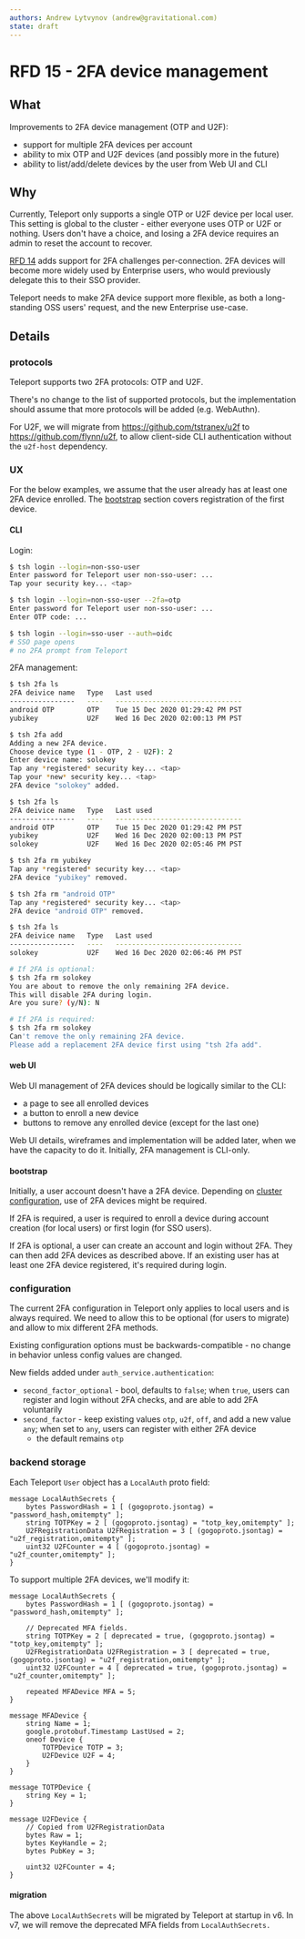 ```yaml
---
authors: Andrew Lytvynov (andrew@gravitational.com)
state: draft
---
```


# RFD 15 - 2FA device management

## What

Improvements to 2FA device management (OTP and U2F):
- support for multiple 2FA devices per account
- ability to mix OTP and U2F devices (and possibly more in the future)
- ability to list/add/delete devices by the user from Web UI and CLI

## Why

Currently, Teleport only supports a single OTP or U2F device per local user.
This setting is global to the cluster - either everyone uses OTP or U2F or
nothing. Users don't have a choice, and losing a 2FA device requires an admin
to reset the account to recover.

[RFD 14](0014-session-2FA.md) adds support for 2FA challenges per-connection.
2FA devices will become more widely used by Enterprise users, who would
previously delegate this to their SSO provider.

Teleport needs to make 2FA device support more flexible, as both a
long-standing OSS users' request, and the new Enterprise use-case.

## Details

### protocols

Teleport supports two 2FA protocols: OTP and U2F.

There's no change to the list of supported protocols, but the implementation
should assume that more protocols will be added (e.g. WebAuthn).

For U2F, we will migrate from https://github.com/tstranex/u2f to
https://github.com/flynn/u2f, to allow client-side CLI authentication without
the `u2f-host` dependency.

### UX

For the below examples, we assume that the user already has at least one 2FA
device enrolled. The [bootstrap](#bootstrap) section covers registration of the
first device.

#### CLI

Login:

```sh
$ tsh login --login=non-sso-user
Enter password for Teleport user non-sso-user: ...
Tap your security key... <tap>

$ tsh login --login=non-sso-user --2fa=otp
Enter password for Teleport user non-sso-user: ...
Enter OTP code: ...

$ tsh login --login=sso-user --auth=oidc
# SSO page opens
# no 2FA prompt from Teleport
```

2FA management:

```sh
$ tsh 2fa ls
2FA deivice name   Type   Last used
----------------   ----   -------------------------------
android OTP        OTP    Tue 15 Dec 2020 01:29:42 PM PST
yubikey            U2F    Wed 16 Dec 2020 02:00:13 PM PST

$ tsh 2fa add
Adding a new 2FA device.
Choose device type (1 - OTP, 2 - U2F): 2
Enter device name: solokey
Tap any *registered* security key... <tap>
Tap your *new* security key... <tap>
2FA device "solokey" added.

$ tsh 2fa ls
2FA deivice name   Type   Last used
----------------   ----   -------------------------------
android OTP        OTP    Tue 15 Dec 2020 01:29:42 PM PST
yubikey            U2F    Wed 16 Dec 2020 02:00:13 PM PST
solokey            U2F    Wed 16 Dec 2020 02:05:46 PM PST

$ tsh 2fa rm yubikey
Tap any *registered* security key... <tap>
2FA device "yubikey" removed.

$ tsh 2fa rm "android OTP"
Tap any *registered* security key... <tap>
2FA device "android OTP" removed.

$ tsh 2fa ls
2FA deivice name   Type   Last used
----------------   ----   -------------------------------
solokey            U2F    Wed 16 Dec 2020 02:06:46 PM PST

# If 2FA is optional:
$ tsh 2fa rm solokey
You are about to remove the only remaining 2FA device.
This will disable 2FA during login.
Are you sure? (y/N): N

# If 2FA is required:
$ tsh 2fa rm solokey
Can't remove the only remaining 2FA device.
Please add a replacement 2FA device first using "tsh 2fa add".
```

#### web UI

Web UI management of 2FA devices should be logically similar to the CLI:
- a page to see all enrolled devices
- a button to enroll a new device
- buttons to remove any enrolled device (except for the last one)

Web UI details, wireframes and implementation will be added later, when we have
the capacity to do it. Initially, 2FA management is CLI-only.

#### bootstrap

Initially, a user account doesn't have a 2FA device. Depending on [cluster
configuration](#configuration), use of 2FA devices might be required.

If 2FA is required, a user is required to enroll a device during account
creation (for local users) or first login (for SSO users).

If 2FA is optional, a user can create an account and login without 2FA. They
can then add 2FA devices as described above. If an existing user has at least
one 2FA device registered, it's required during login.

### configuration

The current 2FA configuration in Teleport only applies to local users and is
always required. We need to allow this to be optional (for users to migrate)
and allow to mix different 2FA methods.

Existing configuration options must be backwards-compatible - no change in
behavior unless config values are changed.

New fields added under `auth_service.authentication`:
- `second_factor_optional` - bool, defaults to `false`; when `true`, users can
  register and login without 2FA checks, and are able to add 2FA voluntarily
- `second_factor` - keep existing values `otp`, `u2f`, `off`, and add a new
  value `any`; when set to `any`, users can register with either 2FA device
  - the default remains `otp`

### backend storage

Each Teleport `User` object has a `LocalAuth` proto field:

```
message LocalAuthSecrets {
    bytes PasswordHash = 1 [ (gogoproto.jsontag) = "password_hash,omitempty" ];
    string TOTPKey = 2 [ (gogoproto.jsontag) = "totp_key,omitempty" ];
    U2FRegistrationData U2FRegistration = 3 [ (gogoproto.jsontag) = "u2f_registration,omitempty" ];
    uint32 U2FCounter = 4 [ (gogoproto.jsontag) = "u2f_counter,omitempty" ];
}
```

To support multiple 2FA devices, we'll modify it:

```
message LocalAuthSecrets {
    bytes PasswordHash = 1 [ (gogoproto.jsontag) = "password_hash,omitempty" ];

    // Deprecated MFA fields.
    string TOTPKey = 2 [ deprecated = true, (gogoproto.jsontag) = "totp_key,omitempty" ];
    U2FRegistrationData U2FRegistration = 3 [ deprecated = true, (gogoproto.jsontag) = "u2f_registration,omitempty" ];
    uint32 U2FCounter = 4 [ deprecated = true, (gogoproto.jsontag) = "u2f_counter,omitempty" ];

    repeated MFADevice MFA = 5;
}

message MFADevice {
    string Name = 1;
    google.protobuf.Timestamp LastUsed = 2;
    oneof Device {
        TOTPDevice TOTP = 3;
        U2FDevice U2F = 4;
    }
}

message TOTPDevice {
    string Key = 1;
}

message U2FDevice {
    // Copied from U2FRegistrationData
    bytes Raw = 1;
    bytes KeyHandle = 2;
    bytes PubKey = 3;

    uint32 U2FCounter = 4;
}
```

#### migration

The above `LocalAuthSecrets` will be migrated by Teleport at startup in v6.
In v7, we will remove the deprecated MFA fields from `LocalAuthSecrets.`
